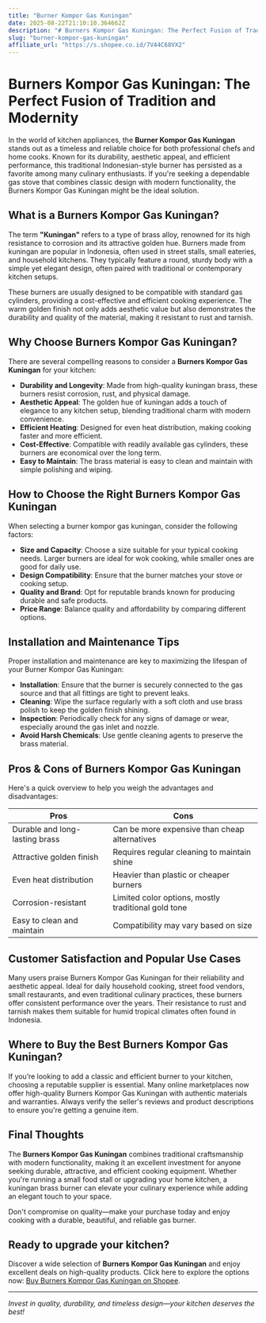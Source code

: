 ```yaml
---
title: "Burner Kompor Gas Kuningan"
date: 2025-08-22T21:10:10.364662Z
description: "# Burners Kompor Gas Kuningan: The Perfect Fusion of Tradition and Modernity..."
slug: "burner-kompor-gas-kuningan"
affiliate_url: "https://s.shopee.co.id/7V44C68VX2"
---
```

# Burners Kompor Gas Kuningan: The Perfect Fusion of Tradition and Modernity

In the world of kitchen appliances, the **Burner Kompor Gas Kuningan** stands out as a timeless and reliable choice for both professional chefs and home cooks. Known for its durability, aesthetic appeal, and efficient performance, this traditional Indonesian-style burner has persisted as a favorite among many culinary enthusiasts. If you're seeking a dependable gas stove that combines classic design with modern functionality, the Burners Kompor Gas Kuningan might be the ideal solution.

## What is a Burners Kompor Gas Kuningan?

The term **"Kuningan"** refers to a type of brass alloy, renowned for its high resistance to corrosion and its attractive golden hue. Burners made from kuningan are popular in Indonesia, often used in street stalls, small eateries, and household kitchens. They typically feature a round, sturdy body with a simple yet elegant design, often paired with traditional or contemporary kitchen setups.

These burners are usually designed to be compatible with standard gas cylinders, providing a cost-effective and efficient cooking experience. The warm golden finish not only adds aesthetic value but also demonstrates the durability and quality of the material, making it resistant to rust and tarnish.

## Why Choose Burners Kompor Gas Kuningan?

There are several compelling reasons to consider a **Burners Kompor Gas Kuningan** for your kitchen:

- **Durability and Longevity**: Made from high-quality kuningan brass, these burners resist corrosion, rust, and physical damage.
- **Aesthetic Appeal**: The golden hue of kuningan adds a touch of elegance to any kitchen setup, blending traditional charm with modern convenience.
- **Efficient Heating**: Designed for even heat distribution, making cooking faster and more efficient.
- **Cost-Effective**: Compatible with readily available gas cylinders, these burners are economical over the long term.
- **Easy to Maintain**: The brass material is easy to clean and maintain with simple polishing and wiping.

## How to Choose the Right Burners Kompor Gas Kuningan

When selecting a burner kompor gas kuningan, consider the following factors:

- **Size and Capacity**: Choose a size suitable for your typical cooking needs. Larger burners are ideal for wok cooking, while smaller ones are good for daily use.
- **Design Compatibility**: Ensure that the burner matches your stove or cooking setup.
- **Quality and Brand**: Opt for reputable brands known for producing durable and safe products.
- **Price Range**: Balance quality and affordability by comparing different options.

## Installation and Maintenance Tips

Proper installation and maintenance are key to maximizing the lifespan of your Burner Kompor Gas Kuningan:

- **Installation**: Ensure that the burner is securely connected to the gas source and that all fittings are tight to prevent leaks.
- **Cleaning**: Wipe the surface regularly with a soft cloth and use brass polish to keep the golden finish shining.
- **Inspection**: Periodically check for any signs of damage or wear, especially around the gas inlet and nozzle.
- **Avoid Harsh Chemicals**: Use gentle cleaning agents to preserve the brass material.

## Pros & Cons of Burners Kompor Gas Kuningan

Here's a quick overview to help you weigh the advantages and disadvantages:

| **Pros**                           | **Cons**                          |
|----------------------------------|----------------------------------|
| Durable and long-lasting brass | Can be more expensive than cheap alternatives |
| Attractive golden finish         | Requires regular cleaning to maintain shine |
| Even heat distribution           | Heavier than plastic or cheaper burners |
| Corrosion-resistant               | Limited color options, mostly traditional gold tone |
| Easy to clean and maintain       | Compatibility may vary based on size |

## Customer Satisfaction and Popular Use Cases

Many users praise Burners Kompor Gas Kuningan for their reliability and aesthetic appeal. Ideal for daily household cooking, street food vendors, small restaurants, and even traditional culinary practices, these burners offer consistent performance over the years. Their resistance to rust and tarnish makes them suitable for humid tropical climates often found in Indonesia.

## Where to Buy the Best Burners Kompor Gas Kuningan?

If you’re looking to add a classic and efficient burner to your kitchen, choosing a reputable supplier is essential. Many online marketplaces now offer high-quality Burners Kompor Gas Kuningan with authentic materials and warranties. Always verify the seller's reviews and product descriptions to ensure you're getting a genuine item.

## Final Thoughts

The **Burners Kompor Gas Kuningan** combines traditional craftsmanship with modern functionality, making it an excellent investment for anyone seeking durable, attractive, and efficient cooking equipment. Whether you're running a small food stall or upgrading your home kitchen, a kuningan brass burner can elevate your culinary experience while adding an elegant touch to your space.

Don't compromise on quality—make your purchase today and enjoy cooking with a durable, beautiful, and reliable gas burner.

## Ready to upgrade your kitchen? 

Discover a wide selection of **Burners Kompor Gas Kuningan** and enjoy excellent deals on high-quality products. Click here to explore the options now: [Buy Burners Kompor Gas Kuningan on Shopee](https://s.shopee.co.id/7V44C68VX2).

---

*Invest in quality, durability, and timeless design—your kitchen deserves the best!*